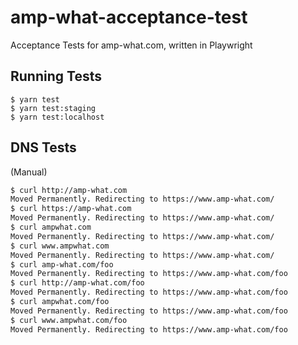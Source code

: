 # amp-what-acceptance-test
Acceptance Tests for amp-what.com, written in Playwright

## Running Tests
```
$ yarn test
$ yarn test:staging
$ yarn test:localhost
```

## DNS Tests

(Manual)

```sh
$ curl http://amp-what.com
Moved Permanently. Redirecting to https://www.amp-what.com/
$ curl https://amp-what.com
Moved Permanently. Redirecting to https://www.amp-what.com/
$ curl ampwhat.com
Moved Permanently. Redirecting to https://www.amp-what.com/
$ curl www.ampwhat.com
Moved Permanently. Redirecting to https://www.amp-what.com/
$ curl amp-what.com/foo
Moved Permanently. Redirecting to https://www.amp-what.com/foo
$ curl http://amp-what.com/foo
Moved Permanently. Redirecting to https://www.amp-what.com/foo
$ curl ampwhat.com/foo
Moved Permanently. Redirecting to https://www.amp-what.com/foo
$ curl www.ampwhat.com/foo
Moved Permanently. Redirecting to https://www.amp-what.com/foo
```
